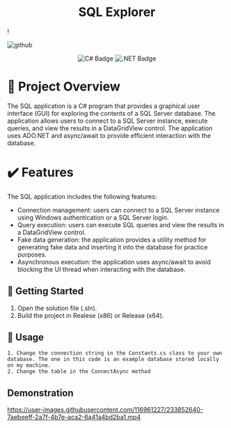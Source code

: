 <h1 align="center">SQL Explorer</h1>!

![github](https://user-images.githubusercontent.com/116961227/233852156-3d06b147-e4c5-4343-a67d-939bac280764.png)

<p align="center">
  <img src="https://img.shields.io/badge/c%23-%23239120.svg?style=for-the-badge&logo=c-sharp&logoColor=white" alt="C# Badge"/>
  <img src="https://img.shields.io/badge/.NET-5C2D91?style=for-the-badge&logo=.net&logoColor=white" alt=".NET Badge"/>
</p>

# 📖 Project Overview
The SQL application is a C# program that provides a graphical user interface (GUI) for exploring the contents of a SQL Server database. The application allows users to connect to a SQL Server instance, execute queries, and view the results in a DataGridView control. The application uses ADO.NET and async/await to provide efficient interaction with the database.

# ✔️ Features
The SQL application includes the following features:
- Connection management: users can connect to a SQL Server instance using Windows authentication or a SQL Server login.
- Query execution: users can execute SQL queries and view the results in a DataGridView control.
- Fake data generation: the application provides a utility method for generating fake data and inserting it into the database for practice purposes.
- Asynchronous execution: the application uses async/await to avoid blocking the UI thread when interacting with the database.

## 🚀 Getting Started
1. Open the solution file (.sln).
2. Build the project in Realese (x86) or Release (x64).

## 🧪 Usage
```
1. Change the connection string in the Constants.cs class to your own database. The one in this code is an example database stored locally on my machine.
2. Change the table in the ConnectAsync method
```

## Demonstration
https://user-images.githubusercontent.com/116961227/233852640-7aebeeff-2a7f-4b7e-aca2-6a41a4bd2ba1.mp4
